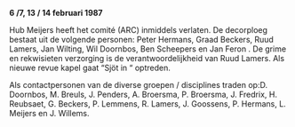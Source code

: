 **6 /7, 13 / 14 februari 1987**

Hub Meijers heeft het comité (ARC) inmiddels verlaten. De decorploeg bestaat uit de volgende personen: Peter Hermans, Graad Beckers, Ruud Lamers, Jan Wilting, Wil Doornbos, Ben Scheepers en Jan Feron . De grime en rekwisieten verzorging is de verantwoordelijkheid van Ruud Lamers. Als nieuwe revue kapel  gaat “Sjöt in “ optreden.

Als contactpersonen van de diverse groepen / disciplines traden op:D. Doornbos, M. Breuls, J. Penders, A. Broersma, P. Broersma, J. Fredrix, H. Reubsaet, G. Beckers, P. Lemmens, R. Lamers, J. Goossens, P. Hermans, L. Meijers en J. Willems.

